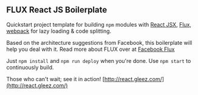## FLUX React JS Boilerplate

Quickstart project template for building `npm` modules with [React JSX](http://facebook.github.io/react/), [Flux](http://facebook.github.io/flux/), [webpack](http://webpack.github.io/) for lazy loading & code splitting.

Based on the architecture suggestions from Facebook, this boilerplate will help you deal with it. Read more about FLUX over at [Facebook Flux](http://facebook.github.io/flux/)

Just `npm install` and `npm run deploy` when you're done. Use `npm start` to continuously build.

Those who can't wait; see it in action! [http://react.gleez.com/](http://react.gleez.com/)
